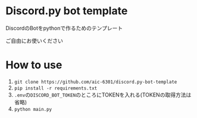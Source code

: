 # Discord.py bot template
DiscordのBotをpythonで作るためのテンプレート

ご自由にお使いください

# How to use

1. `git clone https://github.com/aic-6301/discord.py-bot-template`
2. `pip install -r requirements.txt`
3. `.env`の`DISCORD_BOT_TOKEN`のところにTOKENを入れる(TOKENの取得方法は省略)
4. `python main.py`
